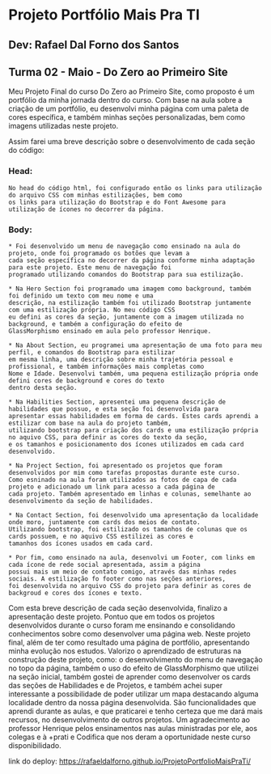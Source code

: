 # Projeto Portfólio Mais Pra TI

## Dev: Rafael Dal Forno dos Santos  
## Turma 02 - Maio - Do Zero ao Primeiro Site

Meu Projeto Final do curso Do Zero ao Primeiro Site, como proposto é um portfólio da minha jornada dentro do curso. Com base na 
aula sobre a criação de um portfólio, eu desenvolvi minha página com uma paleta de cores específica, e também minhas seções 
personalizadas, bem como imagens utilizadas neste projeto.

Assim farei uma breve descrição sobre o desenvolvimento de cada seção do código:

### Head:
	No head do código html, foi configurado então os links para utilização do arquivo CSS com minhas estilizações, bem como 
 	os links para utilização do Bootstrap e do Font Awesome para utilização de ícones no decorrer da página.

### Body:
	* Foi desenvolvido um menu de navegação como ensinado na aula do projeto, onde foi programado os botões que levam a 
 	cada seção específica no decorrer da página conforme minha adaptação para este projeto. Este menu de navegação foi 
  	programado utilizando comandos do Bootstrap para sua estilização.
	
	* Na Hero Section foi programado uma imagem como background, também foi definido um texto com meu nome e uma 
 	descrição, na estilização também foi utilizado Bootstrap juntamente com uma estilização própria. No meu código CSS 
  	eu defini as cores da seção, juntamente com a imagem utilizada no background, e também a configuração do efeito de 
   	GlassMorphismo ensinado em aula pelo professor Henrique.

	* Na About Section, eu programei uma apresentação de uma foto para meu perfil, e comandos do Bootstrap para estilizar 
 	em mesma linha, uma descrição sobre minha trajetória pessoal e profissional, e também informações mais completas como 
  	Nome e Idade. Desenvolvi também, uma pequena estilização própria onde defini cores de background e cores do texto 
   	dentro desta seção.

	* Na Habilities Section, apresentei uma pequena descrição de habilidades que possuo, e esta seção foi desenvolvida para 
 	apresentar essas habilidades em forma de cards. Estes cards aprendi a estilizar com base na aula do projeto também, 
  	utilizando bootstrap para criação dos cards e uma estilização própria no aquivo CSS, para definir as cores do texto da seção, 
   	e os tamanhos e posicionamento dos ícones utilizados em cada card desenvolvido.

	* Na Project Section, foi apresentado os projetos que foram desenvolvidos por mim como tarefas propostas durante este curso. 
 	Como esninado na aula foram utilizados as fotos de capa de cada projeto e adicionado um link para acesso a cada página de 
  	cada projeto. Também apresentado em linhas e colunas, semelhante ao desenvolvimento da seção de habilidades.

	* Na Contact Section, foi desenvolvido uma apresentação da localidade onde moro, juntamente com cards dos meios de contato. 
 	Utilizando bootstrap, foi estilizado os tamanhos de colunas que os cards possuem, e no aquivo CSS estilizei as cores e 
  	tamanhos dos ícones usados em cada card.

	* Por fim, como ensinado na aula, desenvolvi um Footer, com links em cada ícone de rede social apresentada, assim a página 
 	possui mais um meio de contato comigo, através das minhas redes sociais. A estilização fo footer como nas seções anteriores, 
  	foi desenvolvida no arquivo CSS do projeto para definir as cores de backgroud e cores dos ícones e texto.


Com esta breve descrição de cada seção desenvolvida, finalizo a apresentação deste projeto. Pontuo que em todos os projetos desenvolvidos durante o curso foram me ensinando e consolidando conhecimentos sobre como desenvolver uma página web. Neste projeto final, além de ter como resultado uma página de portfólio, apresentando minha evolução nos estudos. Valorizo o aprendizado de estruturas na construção deste projeto, como: o desenvolvimento do menu de navegação no topo da página, também o uso do efeito de GlassMorphismo que utilizei na seção inicial, também gostei de aprender como desenvolver os cards das seções de Habilidades e de Projetos, e também achei super interessante a possibilidade de poder utilizar um mapa destacando alguma localidade dentro da nossa página desenvolvida. São funcionalidades que aprendi durante as aulas, e que praticarei e tenho certeza que me dará mais recursos, no desenvolvimento de outros projetos. Um agradecimento ao professor Henrique pelos ensinamentos nas aulas ministradas por ele, aos colegas e à +prati e Codifica que nos deram a oportunidade neste curso disponibilidado. 

link do deploy:
https://rafaeldalforno.github.io/ProjetoPortfolioMaisPraTi/

